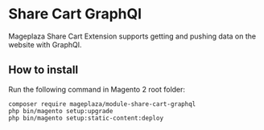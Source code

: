 # Share Cart GraphQl

Mageplaza Share Cart Extension supports getting and pushing data on the website with GraphQl.

## How to install

Run the following command in Magento 2 root folder:

```
composer require mageplaza/module-share-cart-graphql
php bin/magento setup:upgrade
php bin/magento setup:static-content:deploy
```